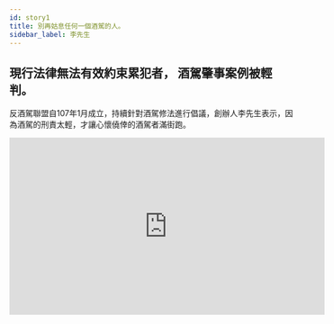 ```yaml
---
id: story1
title: 別再姑息任何一個酒駕的人。
sidebar_label: 李先生
---
```


## 現行法律無法有效約束累犯者， 酒駕肇事案例被輕判。

反酒駕聯盟自107年1月成立，持續針對酒駕修法進行倡議，創辦人李先生表示，因為酒駕的刑責太輕，才讓心懷僥倖的酒駕者滿街跑。

<iframe width="560" height="315" src="https://www.youtube.com/embed/6c7T-q6PGDU?controls=0" frameborder="0" allow="accelerometer; autoplay; encrypted-media; gyroscope; picture-in-picture" allowfullscreen></iframe>
